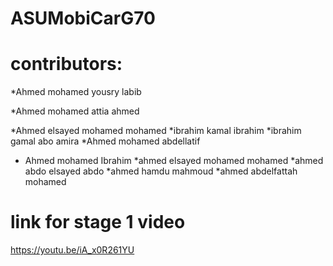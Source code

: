 # ASUMobiCarG70
# contributors:
*Ahmed mohamed yousry labib 

*Ahmed mohamed attia ahmed 

*Ahmed elsayed mohamed mohamed
*ibrahim kamal ibrahim 
*ibrahim gamal abo amira
*Ahmed mohamed abdellatif
* Ahmed mohamed Ibrahim 
*ahmed elsayed mohamed mohamed 
*ahmed abdo elsayed abdo
*ahmed hamdu mahmoud
*ahmed abdelfattah mohamed

# link for stage 1 video
https://youtu.be/iA_x0R261YU

